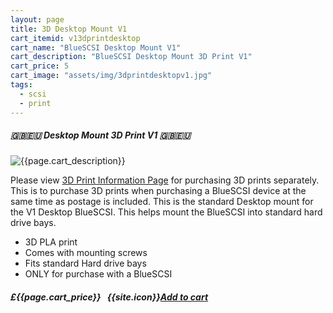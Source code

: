 ```yaml
---
layout: page
title: 3D Desktop Mount V1
cart_itemid: v13dprintdesktop
cart_name: "BlueSCSI Desktop Mount V1"
cart_description: "BlueSCSI Desktop Mount 3D Print V1"
cart_price: 5
cart_image: "assets/img/3dprintdesktopv1.jpg"
tags: 
  - scsi
  - print
---
```


##### 🇬🇧🇪🇺 Desktop Mount 3D Print V1 🇬🇧🇪🇺

![{{page.cart_description}}]({{page.cart_image}})

Please view [3D Print Information Page](/print) for purchasing 3D prints separately. This is to purchase 3D prints when purchasing a BlueSCSI device at the same time as postage is included. This is the standard Desktop mount for the V1 Desktop BlueSCSI. This helps mount the BlueSCSI into standard hard drive bays.

* 3D PLA print
* Comes with mounting screws
* Fits standard Hard drive bays
* ONLY for purchase with a BlueSCSI

##### £{{page.cart_price}} &nbsp; {{site.icon}}[Add to cart](/cart#{{page.cart_itemid}})